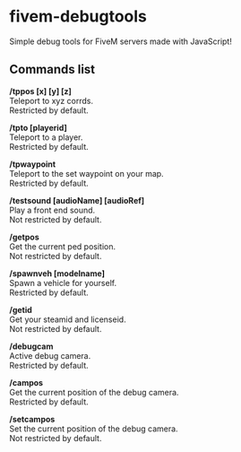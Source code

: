 # fivem-debugtools
Simple debug tools for FiveM servers made with JavaScript!

## Commands list

**/tppos [x] [y] [z]**  
Teleport to xyz corrds.  
Restricted by default.

**/tpto [playerid]**  
Teleport to a player.  
Restricted by default.

**/tpwaypoint**  
Teleport to the set waypoint on your map.  
Restricted by default.

**/testsound [audioName] [audioRef]**  
Play a front end sound.  
Not restricted by default.

**/getpos**  
Get the current ped position.  
Not restricted by default.

**/spawnveh [modelname]**  
Spawn a vehicle for yourself.  
Restricted by default.

**/getid**  
Get your steamid and licenseid.  
Not restricted by default.

**/debugcam**  
Active debug camera.  
Restricted by default.

**/campos**  
Get the current position of the debug camera.  
Restricted by default.

**/setcampos**  
Set the current position of the debug camera.  
Not restricted by default.
